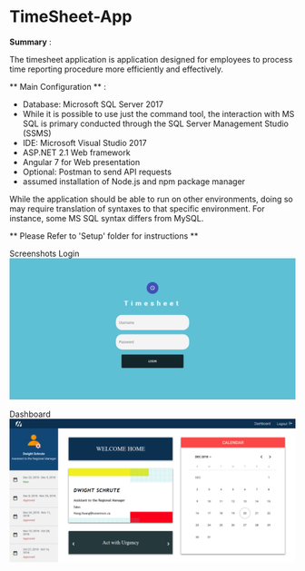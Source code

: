 # TimeSheet-App

**Summary** : 

The timesheet application is application designed for employees to process time reporting procedure more efficiently and effectively.

** Main Configuration ** :

- Database: Microsoft SQL Server 2017
- While it is possible to use just the command tool, the interaction with MS SQL is primary conducted through the SQL Server Management Studio (SSMS)
- IDE: Microsoft Visual Studio 2017
- ASP.NET 2.1 Web framework
- Angular 7 for Web presentation
- Optional: Postman to send API requests
- assumed installation of Node.js and npm package manager

While the application should be able to run on other environments, doing so may require translation of syntaxes to that specific environment. For instance, some MS SQL syntax differs from MySQL.

** Please Refer to 'Setup' folder for instructions **

Screenshots
Login
![Login](https://github.com/jimmyhuang007/TimeSheet-App/blob/master/ScreenShots/login.png)

Dashboard
![Dashboard](https://github.com/jimmyhuang007/TimeSheet-App/blob/master/ScreenShots/dashboard.png)
